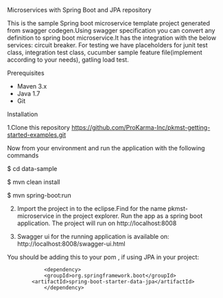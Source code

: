 Microservices with Spring Boot and JPA repository

This is the sample Spring boot microservice template project generated from swagger codegen.Using swagger specification you can convert any definition to spring boot microservice.It has the integration with the below services:
 circuit breaker. For testing we have placeholders for junit test class, integration test class, cucumber sample 
feature file(implement according to your needs), gatling load test.

Prerequisites

- Maven 3.x
- Java 1.7
- Git

Installation

1.Clone this repository
https://github.com/ProKarma-Inc/pkmst-getting-started-examples.git

Now from your environment and run the application with the following commands

$ cd data-sample

$ mvn clean install

$ mvn spring-boot:run

2.  Import the project in to the eclipse.Find for the name pkmst-microservice in the project explorer. Run the app as a spring boot application. The project will run on http://localhost:8008  

3) Swagger ui for the running application is available on:
http://localhost:8008/swagger-ui.html

You should be adding this to your pom , if using JPA in your project:

                <dependency>
		        <groupId>org.springframework.boot</groupId>
			<artifactId>spring-boot-starter-data-jpa</artifactId>
                </dependency>
